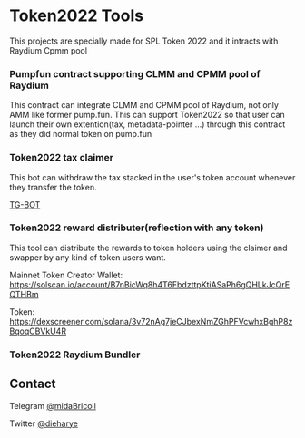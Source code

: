 # Token2022 Tools
This projects are specially made for SPL Token 2022 and it intracts with Raydium Cpmm pool

### Pumpfun contract supporting CLMM and CPMM pool of Raydium
  This contract can integrate CLMM and CPMM pool of Raydium, not only AMM like former pump.fun. This can support Token2022 so that user can launch their own extention(tax, metadata-pointer ...) through this contract as they did normal token on pump.fun
### Token2022 tax claimer
  This bot can withdraw the tax stacked in the user's token account whenever they transfer the token.

  [TG-BOT](https://t.me/tax_claim_bot)
### Token2022 reward distributer(reflection with any token)
  This tool can distribute the rewards to token holders using the claimer and swapper by any kind of token users want.

  Mainnet Token Creator Wallet: https://solscan.io/account/B7nBicWq8h4T6FbdzttpKtiASaPh6gQHLkJcQrEQTHBm

  Token: https://dexscreener.com/solana/3v72nAg7jeCJbexNmZGhPFVcwhxBghP8zBqoqCBVkU4R
### Token2022 Raydium Bundler

## Contact
Telegram [@midaBricoll](https://t.me/midaBricoll)

Twitter [@dieharye](https://x.com/dieharye)
